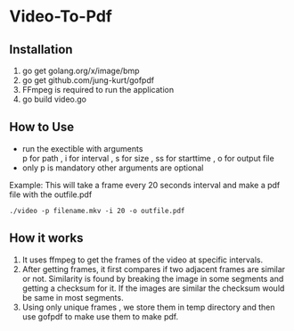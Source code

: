 # Video-To-Pdf

 ## Installation
1. go get golang.org/x/image/bmp
2. go get github.com/jung-kurt/gofpdf
3. FFmpeg is required to run the application
4. go build video.go

## How to Use
- run the exectible with arguments <br>
<nbsp><nbsp><nbsp><nbsp>p for path , i for interval , s for size , ss for starttime , o for output file 
- only p is mandatory other arguments are optional
  
Example: This will take a frame every 20 seconds interval and make a pdf file with the outfile.pdf
```
./video -p filename.mkv -i 20 -o outfile.pdf
```

## How it works
1. It uses ffmpeg to get the frames of the video at specific intervals.
2. After getting frames, it first compares if two adjacent frames are similar or not. Similarity is found by breaking the image in some segments and getting a checksum for it.
If the images are similar the checksum would be same in most segments.
3. Using only unique frames , we store them in temp directory and then use gofpdf to make use them to make pdf.
